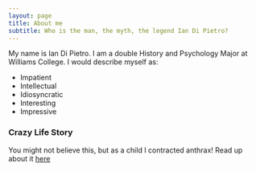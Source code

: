 ```yaml
---
layout: page
title: About me
subtitle: Who is the man, the myth, the legend Ian Di Pietro?
---
```


My name is Ian Di Pietro. I am a double History and Psychology Major at Williams College. I would describe myself as:

- Impatient
- Intellectual
- Idiosyncratic 
- Interesting
- Impressive

### Crazy Life Story 

You might not believe this, but as a child I contracted anthrax! Read up about it [here](https://abcnews.go.com/US/story?id=92279&page=1)

